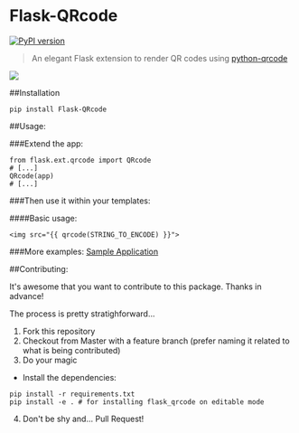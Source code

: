 Flask-QRcode
============
[![PyPI version](https://badge.fury.io/py/Flask-QRcode.svg)](https://badge.fury.io/py/Flask-QRcode)

> An elegant Flask extension to render QR codes using [python-qrcode](https://github.com/lincolnloop/python-qrcode)

![](QRcode.png)

##Installation
    
```
pip install Flask-QRcode
```

##Usage:

###Extend the app:

```
from flask.ext.qrcode import QRcode
# [...]
QRcode(app)
# [...]
```

###Then use it within your templates:

####Basic usage:

    <img src="{{ qrcode(STRING_TO_ENCODE) }}">
    
###More examples:
[Sample Application](https://github.com/marcoagner/Flask-QRcode/tree/master/sample_application)

##Contributing:

It's awesome that you want to contribute to this package. Thanks in advance!

The process is pretty stratighforward...

1. Fork this repository
2. Checkout from Master with a feature branch (prefer naming it related to what is being contributed)
3. Do your magic
  * Install the dependencies:
  ```
  pip install -r requirements.txt
  pip install -e . # for installing flask_qrcode on editable mode
  ```
4. Don't be shy and... Pull Request!
